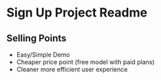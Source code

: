 # Sign Up Project Readme

## Selling Points
- Easy/Simple Demo
- Cheaper price point (free model with paid plans)
- Cleaner more efficient user experience
